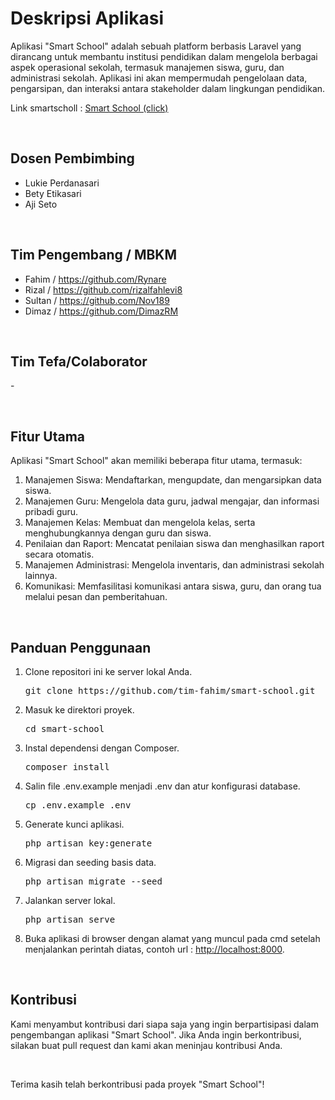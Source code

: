 <h1>Deskripsi Aplikasi</h1>
    <p>Aplikasi "Smart School" adalah sebuah platform berbasis Laravel yang dirancang untuk membantu institusi pendidikan dalam mengelola berbagai aspek operasional sekolah, termasuk manajemen siswa, guru, dan administrasi sekolah. Aplikasi ini akan mempermudah pengelolaan data, pengarsipan, dan interaksi antara stakeholder dalam lingkungan pendidikan.</p>
    <p>Link smartscholl : <a href="https://e-digitaledu.id/" target="_blank">Smart School (click)</a></p>
    <br>
    <h2>Dosen Pembimbing</h2>
    <ul>
        <li>Lukie Perdanasari</li>
        <li>Bety Etikasari</li>
        <li>Aji Seto</li>
    </ul>
    <br>
    <h2>Tim Pengembang / MBKM</h2>
    <ul>
        <li>Fahim / <a href="https://github.com/Rynare">https://github.com/Rynare</a></li>
        <li>Rizal / <a href="https://github.com/rizalfahlevi8">https://github.com/rizalfahlevi8</a></li>
        <li>Sultan / <a href="https://github.com/Nov189">https://github.com/Nov189</a></li>
        <li>Dimaz / <a href="https://github.com/DimazRM">https://github.com/DimazRM</a></li>
    </ul>
    <br>
    <h2>Tim Tefa/Colaborator</h2>
    <p>-</p>
    <br>
    <h2>Fitur Utama</h2>
    <p>Aplikasi "Smart School" akan memiliki beberapa fitur utama, termasuk:</p>
    <ol>
        <li>Manajemen Siswa: Mendaftarkan, mengupdate, dan mengarsipkan data siswa.</li>
        <li>Manajemen Guru: Mengelola data guru, jadwal mengajar, dan informasi pribadi guru.</li>
        <li>Manajemen Kelas: Membuat dan mengelola kelas, serta menghubungkannya dengan guru dan siswa.</li>
        <li>Penilaian dan Raport: Mencatat penilaian siswa dan menghasilkan raport secara otomatis.</li>
        <li>Manajemen Administrasi: Mengelola inventaris, dan administrasi sekolah lainnya.</li>
        <li>Komunikasi: Memfasilitasi komunikasi antara siswa, guru, dan orang tua melalui pesan dan pemberitahuan.</li>
    </ol>
    <br>
    <h2>Panduan Penggunaan</h2>
    <ol>
        <li>Clone repositori ini ke server lokal Anda.
            <pre>git clone https://github.com/tim-fahim/smart-school.git</pre>
        </li>
        <li>Masuk ke direktori proyek.
            <pre>cd smart-school</pre>
        </li>
        <li>Instal dependensi dengan Composer.
            <pre>composer install</pre>
        </li>
        <li>Salin file .env.example menjadi .env dan atur konfigurasi database.
            <pre>cp .env.example .env</pre>
        </li>
        <li>Generate kunci aplikasi.
            <pre>php artisan key:generate</pre>
        </li>
        <li>Migrasi dan seeding basis data.
            <pre>php artisan migrate --seed</pre>
        </li>
        <li>Jalankan server lokal.
            <pre>php artisan serve</pre>
        </li>
        <li>Buka aplikasi di browser dengan alamat yang muncul pada cmd setelah menjalankan perintah diatas, contoh url : <a href="http://localhost:8000">http://localhost:8000</a>.</li>
    </ol>
    <br>
    <h2>Kontribusi</h2>
    <p>Kami menyambut kontribusi dari siapa saja yang ingin berpartisipasi dalam pengembangan aplikasi "Smart School". Jika Anda ingin berkontribusi, silakan buat pull request dan kami akan meninjau kontribusi Anda.</p>
    <br>
    <p>Terima kasih telah berkontribusi pada proyek "Smart School"!</p>
